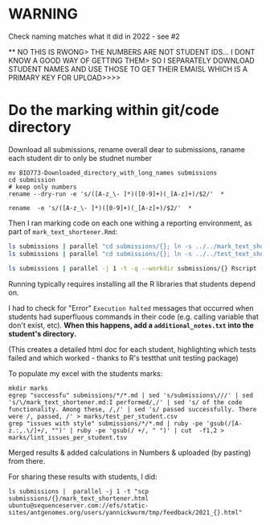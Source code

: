 # WARNING

Check naming matches what it did in 2022 - see #2

** NO THIS IS RWONG> THE NUMBERS ARE NOT STUDENT IDS... I DONT KNOW A GOOD WAY OF GETTING THEM> SO I SEPARATELY DOWNLOAD STUDENT NAMES AND USE THOSE TO GET THEIR EMAISL WHICH IS A PRIMARY KEY FOR UPLOAD>>>>

# Do the marking within git/code directory 

Download all submissions, rename overall dear to submissions, raname each student dir to only be studnet number

```
mv BIO773-Downloaded_directory_with_long_names submissions
cd submission
# keep only numbers
rename --dry-run -e 's/([A-z_\- ]*)([0-9]+)(_[A-z]+)/$2/'  * 

rename  -e 's/([A-z_\- ]*)([0-9]+)(_[A-z]+)/$2/'  * 
```


Then I ran marking code on each one withing a reporting environment, as part of `mark_text_shortener.Rmd`:

```bash 
ls submissions | parallel "cd submissions/{}; ln -s ../../mark_text_shortener.Rmd"
ls submissions | parallel "cd submissions/{}; ln -s ../../test_text_shortener.R"

ls submissions | parallel -j 1 -t -q --workdir submissions/{} Rscript -e 'library(knitr); output = knit("mark_text_shortener.Rmd"); render(output, output_format = "html_document")'

```

Running typically requires installing all the R libraries that students depend on. 

I had to check for "Error"  `Execution halted` messages that occurred when students had superfluous commands in their code (e.g. calling variable that don't exist, etc). **When this happens, add a `additional_notes.txt` into the student's directory.**


(This creates a detailed html doc for each student, highlighting which tests failed and which worked - thanks to R's testthat unit testing package)



To populate my excel with the students marks:
```
mkdir marks
egrep "successfu" submissions/*/*.md | sed 's/submissions\///' | sed 's/\/mark_text_shortener.md:I performed/,/' | sed 's/ of the code functionality. Among these, /,/' | sed 's/ passed successfully. There were /, passed, /' > marks/test_per_student.csv
grep "issues with style" submissions/*/*.md | ruby -pe 'gsub(/[A-z.:,.\/]+/, "")' | ruby -pe 'gsub(/ +/, " ")' | cut  -f1,2 > marks/lint_issues_per_student.tsv

```
Merged results & added calculations in Numbers & uploaded (by pasting) from there. 


For sharing these results with students, I did: 

```
ls submissions |  parallel -j 1 -t "scp submissions/{}/mark_text_shortener.html ubuntu@sequenceserver.com://efs/static-sites/antgenomes.org/users/yannickwurm/tmp/feedback/2021_{}.html"
```

